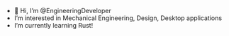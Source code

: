 - 👋 Hi, I’m @EngineeringDeveloper
- I’m interested in Mechanical Engineering, Design, Desktop applications
- I’m currently learning Rust!

<!---
EngineeringDeveloper/EngineeringDeveloper is a ✨ special ✨ repository because its `README.md` (this file) appears on your GitHub profile.
You can click the Preview link to take a look at your changes.
--->
